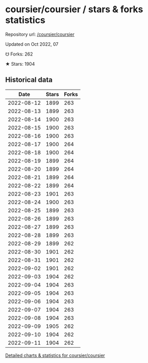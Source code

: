 # coursier/coursier / stars & forks statistics

Repository url: [/coursier/coursier](https://github.com/coursier/coursier)

Updated on Oct 2022, 07

☋ Forks: 262

★ Stars: 1904

## Historical data
| Date | Stars | Forks |
|------|-------|-------|
| 2022-08-12 | 1899 | 263 | 
| 2022-08-13 | 1899 | 263 | 
| 2022-08-14 | 1900 | 263 | 
| 2022-08-15 | 1900 | 263 | 
| 2022-08-16 | 1900 | 263 | 
| 2022-08-17 | 1900 | 264 | 
| 2022-08-18 | 1900 | 264 | 
| 2022-08-19 | 1899 | 264 | 
| 2022-08-20 | 1899 | 264 | 
| 2022-08-21 | 1899 | 264 | 
| 2022-08-22 | 1899 | 264 | 
| 2022-08-23 | 1901 | 263 | 
| 2022-08-24 | 1900 | 263 | 
| 2022-08-25 | 1899 | 263 | 
| 2022-08-26 | 1899 | 263 | 
| 2022-08-27 | 1899 | 263 | 
| 2022-08-28 | 1899 | 263 | 
| 2022-08-29 | 1899 | 262 | 
| 2022-08-30 | 1901 | 262 | 
| 2022-08-31 | 1901 | 262 | 
| 2022-09-02 | 1901 | 262 | 
| 2022-09-03 | 1904 | 262 | 
| 2022-09-04 | 1904 | 263 | 
| 2022-09-05 | 1904 | 263 | 
| 2022-09-06 | 1904 | 263 | 
| 2022-09-07 | 1904 | 263 | 
| 2022-09-08 | 1904 | 263 | 
| 2022-09-09 | 1905 | 262 | 
| 2022-09-10 | 1904 | 262 | 
| 2022-09-11 | 1904 | 262 | 


[Detailed charts & statistics for coursier/coursier](https://reviewgithub.com/rep/coursier/coursier)
